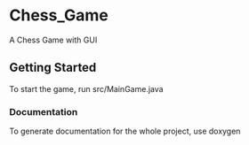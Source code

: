# Chess_Game
A Chess Game with GUI
## Getting Started
To start the game, run src/MainGame.java
### Documentation
To generate documentation for the whole project, use doxygen
